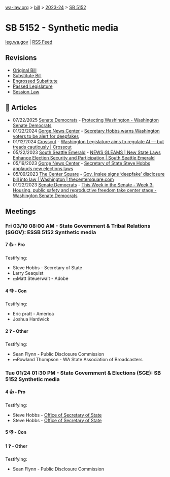 [wa-law.org](/) > [bill](/bill/) > [2023-24](/bill/2023-24/) > [SB 5152](/bill/2023-24/sb/5152/)

# SB 5152 - Synthetic media
[leg.wa.gov](https://app.leg.wa.gov/billsummary?BillNumber=5152&Year=2023&Initiative=false) | [RSS Feed](./rss.xml)

## Revisions
* [Original Bill](1/)
* [Substitute Bill](S/)
* [Engrossed Substitute](S.E/)
* [Passed Legislature](S.PL/)
* [Session Law](S.SL/)

## 📰 Articles
* 07/22/2025 [Senate Democrats](/org/senate_democrats/) - [Protecting Washington - Washington Senate Democrats](https://senatedemocrats.wa.gov/protecting-washington/#:~:text=SB%205152)
* 01/22/2024 [Gorge News Center](/org/gorge_news_center/) - [Secretary Hobbs warns Washington voters to be alert for deepfakes](https://gorgenewscenter.com/2024/01/22/secretary-hobbs-warns-washington-voters-to-be-alert-for-deepfakes/#:~:text=Senate%20Bill%205152)
* 01/12/2024 [Crosscut](/org/crosscut/) - [Washington Legislature aims to regulate AI — but treads cautiously | Crosscut](https://crosscut.com/politics/2024/01/washington-legislature-aims-regulate-ai-treads-cautiously#:~:text=passed%20a%20minor%20bill)
* 05/22/2023 [South Seattle Emerald](/org/south_seattle_emerald/) - [NEWS GLEAMS | New State Laws Enhance Election Security and Participation | South Seattle Emerald](https://southseattleemerald.com/2023/05/22/news-gleams-new-state-laws-enhance-election-security-and-participation/#:~:text=SB%205152)
* 05/19/2023 [Gorge News Center](/org/gorge_news_center/) - [Secretary of State Steve Hobbs applauds new elections laws](https://gorgenewscenter.com/2023/05/19/secretary-of-state-steve-hobbs-applauds-new-elections-laws/#:~:text=SB%205152)
* 05/09/2023 [The Center Square](/org/the_center_square/) - [Gov. Inslee signs ‘deepfake’ disclosure bill into law | Washington | thecentersquare.com](https://www.thecentersquare.com/washington/article_8367fd7e-eeba-11ed-8a23-6ffa859afba5.html#:~:text=Engrossed%20Senate%20Substitute%20Bill%205152)
* 01/22/2023 [Senate Democrats](/org/senate_democrats/) - [This Week in the Senate - Week 3: Housing, public safety and reproductive freedom take center stage - Washington Senate Democrats](https://senatedemocrats.wa.gov/blog/2023/01/22/this-week-in-the-senate-week-3-housing-public-safety-and-reproductive-freedom-take-center-stage/#:~:text=SB%205152)

## Meetings
### Fri 03/10 08:00 AM - State Government & Tribal Relations (SGOV): ESSB 5152 Synthetic media
#### 7 👍 - Pro
Testifying:
* Steve Hobbs - Secretary of State
* Larry Seaquist
* 💵Matt Steuerwalt - Adobe

#### 4 👎 - Con
Testifying:
* Eric pratt - America
* Joshua Hardwick

#### 2 ❓ - Other
Testifying:
* Sean Flynn - Public Disclosure Commission
* 💵Rowland Thompson - WA State Association of Broadcasters

### Tue 01/24 01:30 PM - State Government & Elections (SGE): SB 5152 Synthetic media
#### 4 👍 - Pro
Testifying:
* Steve Hobbs - [Office of Secretary of State](/org/office_of_secretary_of_state/)
* Steve Hobbs - [Office of Secretary of State](/org/office_of_secretary_of_state/)

#### 5 👎 - Con

#### 1 ❓ - Other
Testifying:
* Sean Flynn - Public Disclosure Commission
